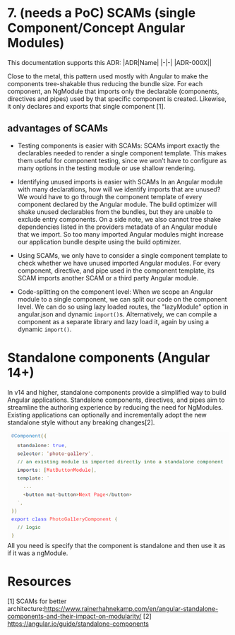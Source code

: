 # 7. (needs a PoC) SCAMs (single Component/Concept Angular Modules)
This documentation supports this ADR:
|ADR|Name|
|-|-|
|ADR-000X|[]()|

Close to the metal, this pattern used mostly with Angular to make the components tree-shakable thus reducing the bundle size. For each component, an NgModule that imports only the declarable (components, directives and pipes) used by that specific component is created. Likewise, it only declares and exports that single component [1].

## advantages of SCAMs
- Testing components is easier with SCAMs:
SCAMs import exactly the declarables needed to render a single component template. This makes them useful for component testing, since we won’t have to configure as many options in the testing module or use shallow rendering.

- Identifying unused imports is easier with SCAMs
In an Angular module with many declarations, how will we identify imports that are unused? We would have to go through the component template of every component declared by the Angular module. 
The build optimizer will shake unused declarables from the bundles, but they are unable to exclude entry components. On a side note, we also cannot tree shake dependencies listed in the providers metadata of an Angular module that we import. So too many imported Angular modules might increase our application bundle despite using the build optimizer.

- Using SCAMs, we only have to consider a single component template to check whether we have unused imported Angular modules. For every component, directive, and pipe used in the component template, its SCAM imports another SCAM or a third party Angular module.

- Code-splitting on the component level:
When we scope an Angular module to a single component, we can split our code on the component level. We can do so using lazy loaded routes, the "lazyModule" option in angular.json and dynamic ```import()```s. Alternatively, we can compile a component as a separate library and lazy load it, again by using a dynamic ```import()```.

# Standalone components (Angular 14+)

In v14 and higher, standalone components provide a simplified way to build Angular applications. Standalone components, directives, and pipes aim to streamline the authoring experience by reducing the need for NgModules. Existing applications can optionally and incrementally adopt the new standalone style without any breaking changes[2].

![Standalone Components](../images//code-structure/arch-standalone-component-example.PNG)
All you need is specify that the component is standalone and then use it as if it was a ngModule.

# Resources
[1] SCAMs for better architecture:https://www.rainerhahnekamp.com/en/angular-standalone-components-and-their-impact-on-modularity/
[2] https://angular.io/guide/standalone-components

